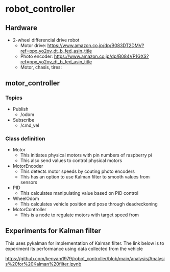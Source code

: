 # robot_controller

## Hardware

- 2-wheel differencial drive robot
  - Motor drive: https://www.amazon.co.jp/dp/B083DT2DMV?ref=ppx_yo2ov_dt_b_fed_asin_title
  - Photo encoder: https://www.amazon.co.jp/dp/B084VP1GXS?ref=ppx_yo2ov_dt_b_fed_asin_title
  - Motor, chasis, tires: 


## motor_controller

### Topics

- Publish
  - /odom
- Subscribe
  - /cmd_vel


### Class definition
- Motor
  - This initiates physical motors with pin numbers of raspberry pi
  - This also send values to control physical motors
- MotorEncoder
  - This detects motor speeds by couting photo encoders
  - This has an option to use Kalman filter to smooth values from sensors
- PID
  - This calculates manipulating value based on PID control
- WheelOdom
  - This calculates vehicle position and pose through deadreckoning
- MotorController
  - This is a node to regulate motors with target speed from 

## Experiments for Kalman filter

This uses pykalman for implementation of Kalman filter. The link below is to experiment its performance using data collected from the vehicle

https://github.com/kenyam1979/robot_controller/blob/main/analysis/Analysis%20for%20Kalman%20filter.ipynb